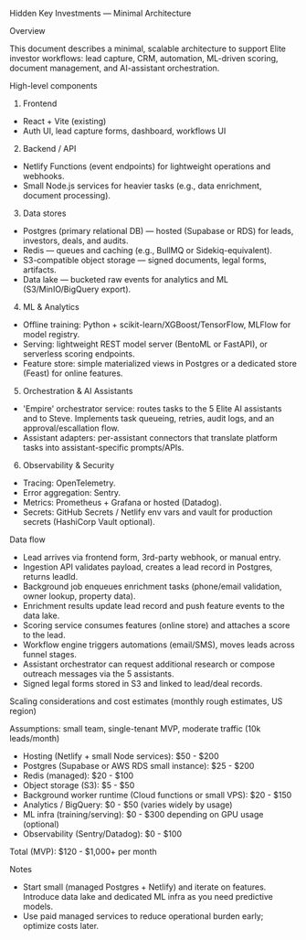 Hidden Key Investments — Minimal Architecture

Overview

This document describes a minimal, scalable architecture to support Elite investor workflows: lead capture, CRM, automation, ML-driven scoring, document management, and AI-assistant orchestration.

High-level components

1. Frontend
- React + Vite (existing)
- Auth UI, lead capture forms, dashboard, workflows UI

2. Backend / API
- Netlify Functions (event endpoints) for lightweight operations and webhooks.
- Small Node.js services for heavier tasks (e.g., data enrichment, document processing).

3. Data stores
- Postgres (primary relational DB) — hosted (Supabase or RDS) for leads, investors, deals, and audits.
- Redis — queues and caching (e.g., BullMQ or Sidekiq-equivalent).
- S3-compatible object storage — signed documents, legal forms, artifacts.
- Data lake — bucketed raw events for analytics and ML (S3/MinIO/BigQuery export).

4. ML & Analytics
- Offline training: Python + scikit-learn/XGBoost/TensorFlow, MLFlow for model registry.
- Serving: lightweight REST model server (BentoML or FastAPI), or serverless scoring endpoints.
- Feature store: simple materialized views in Postgres or a dedicated store (Feast) for online features.

5. Orchestration & AI Assistants
- 'Empire' orchestrator service: routes tasks to the 5 Elite AI assistants and to Steve. Implements task queueing, retries, audit logs, and an approval/escallation flow.
- Assistant adapters: per-assistant connectors that translate platform tasks into assistant-specific prompts/APIs.

6. Observability & Security
- Tracing: OpenTelemetry.
- Error aggregation: Sentry.
- Metrics: Prometheus + Grafana or hosted (Datadog).
- Secrets: GitHub Secrets / Netlify env vars and vault for production secrets (HashiCorp Vault optional).

Data flow

- Lead arrives via frontend form, 3rd-party webhook, or manual entry.
- Ingestion API validates payload, creates a lead record in Postgres, returns leadId.
- Background job enqueues enrichment tasks (phone/email validation, owner lookup, property data).
- Enrichment results update lead record and push feature events to the data lake.
- Scoring service consumes features (online store) and attaches a score to the lead.
- Workflow engine triggers automations (email/SMS), moves leads across funnel stages.
- Assistant orchestrator can request additional research or compose outreach messages via the 5 assistants.
- Signed legal forms stored in S3 and linked to lead/deal records.

Scaling considerations and cost estimates (monthly rough estimates, US region)

Assumptions: small team, single-tenant MVP, moderate traffic (10k leads/month)

- Hosting (Netlify + small Node services): $50 - $200
- Postgres (Supabase or AWS RDS small instance): $25 - $200
- Redis (managed): $20 - $100
- Object storage (S3): $5 - $50
- Background worker runtime (Cloud functions or small VPS): $20 - $150
- Analytics / BigQuery: $0 - $50 (varies widely by usage)
- ML infra (training/serving): $0 - $300 depending on GPU usage (optional)
- Observability (Sentry/Datadog): $0 - $100

Total (MVP): $120 - $1,000+ per month

Notes
- Start small (managed Postgres + Netlify) and iterate on features. Introduce data lake and dedicated ML infra as you need predictive models.
- Use paid managed services to reduce operational burden early; optimize costs later.

